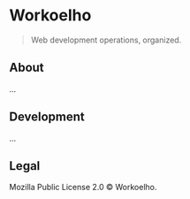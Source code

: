 # Workoelho

> Web development operations, organized.

## About

...

## Development

...

## Legal

Mozilla Public License 2.0 © Workoelho.
